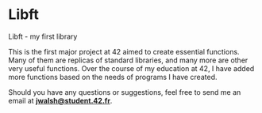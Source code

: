 # Libft
Libft - my first library

This is the first major project at 42 aimed to create essential functions. Many of them are replicas of standard libraries, and many more are other very useful functions. Over the course of my education at 42, I have added more functions based on the needs of programs I have created.

Should you have any questions or suggestions, feel free to send me an email at **jwalsh@student.42.fr**.
